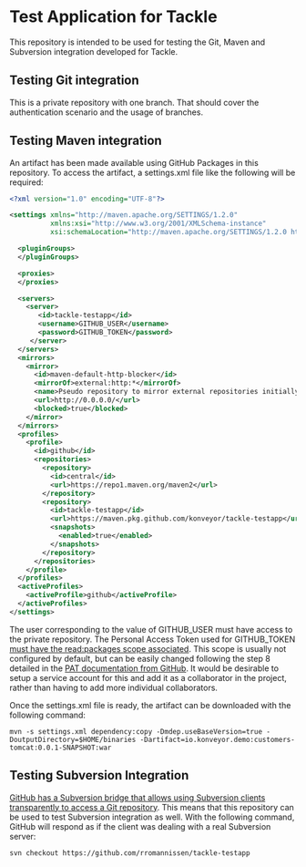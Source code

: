 # Test Application for Tackle

This repository is intended to be used for testing the Git, Maven and Subversion integration developed for Tackle.


## Testing Git integration

This is a private repository with one branch. That should cover the authentication scenario and the usage of branches.

## Testing Maven integration

An artifact has been made available using GitHub Packages in this repository. To access the artifact, a settings.xml file like the following will be required:

```xml
<?xml version="1.0" encoding="UTF-8"?>

<settings xmlns="http://maven.apache.org/SETTINGS/1.2.0"
          xmlns:xsi="http://www.w3.org/2001/XMLSchema-instance"
          xsi:schemaLocation="http://maven.apache.org/SETTINGS/1.2.0 http://maven.apache.org/xsd/settings-1.2.0.xsd">

  <pluginGroups>
  </pluginGroups>

  <proxies>
  </proxies>

  <servers>
    <server>
       <id>tackle-testapp</id>
       <username>GITHUB_USER</username>
       <password>GITHUB_TOKEN</password>
     </server>
  </servers>
  <mirrors>
    <mirror>
      <id>maven-default-http-blocker</id>
      <mirrorOf>external:http:*</mirrorOf>
      <name>Pseudo repository to mirror external repositories initially using HTTP.</name>
      <url>http://0.0.0.0/</url>
      <blocked>true</blocked>
    </mirror>
  </mirrors>
  <profiles>
    <profile>
      <id>github</id>
      <repositories>
        <repository>
          <id>central</id>
          <url>https://repo1.maven.org/maven2</url>
        </repository>
        <repository>
          <id>tackle-testapp</id>
          <url>https://maven.pkg.github.com/konveyor/tackle-testapp</url>
          <snapshots>
            <enabled>true</enabled>
          </snapshots>
        </repository>
      </repositories>
    </profile>
  </profiles>
  <activeProfiles>
    <activeProfile>github</activeProfile>
  </activeProfiles>
</settings>
```
The user corresponding to the value of GITHUB_USER must have access to the private repository. The Personal Access Token used for GITHUB_TOKEN [must have the read:packages scope associated](https://docs.github.com/en/packages/learn-github-packages/about-permissions-for-github-packages#about-scopes-and-permissions-for-package-registries). This scope is usually not configured by default, but can be easily changed following the step 8 detailed in the [PAT documentation from GitHub](https://docs.github.com/en/authentication/keeping-your-account-and-data-secure/creating-a-personal-access-token). It would be desirable to setup a service account for this and add it as a collaborator in the project, rather than having to add more individual collaborators.

Once the settings.xml file is ready, the artifact can be downloaded with the following command:

```shell
mvn -s settings.xml dependency:copy -Dmdep.useBaseVersion=true -DoutputDirectory=$HOME/binaries -Dartifact=io.konveyor.demo:customers-tomcat:0.0.1-SNAPSHOT:war
```

## Testing Subversion Integration

[GitHub has a Subversion bridge that allows using Subversion clients transparently to access a Git repository](https://docs.github.com/en/get-started/importing-your-projects-to-github/working-with-subversion-on-github/support-for-subversion-clients). This means that this repository can be used to test Subversion integration as well. With the following command, GitHub will respond as if the client was dealing with a real Subversion server:

```shell
svn checkout https://github.com/rromannissen/tackle-testapp
```
